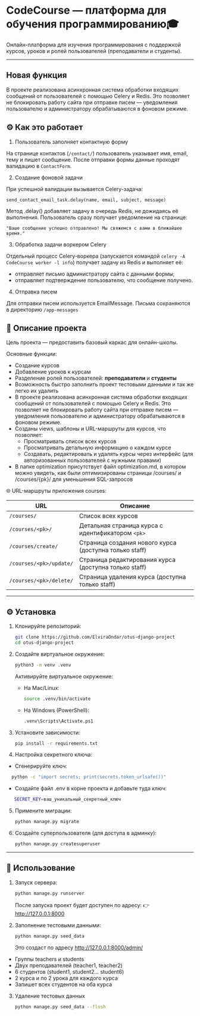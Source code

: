# CodeCourse — платформа для обучения программированию🎓  

Онлайн-платформа для изучения программирования с поддержкой курсов, уроков и 
ролей пользователей (преподаватели и студенты).

---

## Новая функция

В проекте реализована асинхронная система обработки входящих сообщений от пользователей с помощью Celery и Redis. 
Это позволяет не блокировать работу сайта при отправке писем — уведомления пользователю и администратору обрабатываются в фоновом режиме.

## ⚙️ Как это работает

1. Пользователь заполняет контактную форму

На странице контактов (`/contact/`) пользователь указывает имя, email, тему и пишет сообщение.
После отправки формы данные проходят валидацию в `ContactForm`.

2. Создание фоновой задачи

При успешной валидации вызывается Celery-задача:

`send_contact_email_task.delay(name, email, subject, message)`

Метод .delay() добавляет задачу в очередь Redis, не дожидаясь её выполнения.
Пользователь сразу получает уведомление на странице:

`"Ваше сообщение успешно отправлено! Мы свяжемся с вами в ближайшее время."`

3. Обработка задачи воркером Celery

Отдельный процесс Celery-воркера (запускается командой `celery -A CodeCourse worker -l info`) получает задачу из Redis и выполняет её:

- отправляет письмо администратору сайта с данными формы;
- отправляет подтверждение пользователю, что сообщение получено.

4. Отправка писем

Для отправки писем используется EmailMessage. Письма сохраняются в директорию `/app-messages`

## 📌 Описание проекта
Цель проекта — предоставить базовый каркас для онлайн-школы.  

Основные функции:  
- Создание курсов
- Добавление уроков к курсам
- Разделение ролей пользователей: **преподаватели** и **студенты**
- Возможность быстро заполнить проект тестовыми данными и так же легко их удалить
- В проекте реализована асинхронная система обработки входящих сообщений от пользователей с помощью Celery и Redis. Это позволяет не блокировать работу сайта при отправке писем — уведомления пользователю и администратору обрабатываются в фоновом режиме.
- Созданы views, шаблоны и URL-маршруты для курсов, что позволяет:
  - Просматривать список всех курсов 
  - Просматривать детальную информацию о каждом курсе 
  - Создавать, редактировать и удалять курсы через интерфейс (для авторизованных пользователей с нужными правами)
- В папке optimization присутствует файл optimization.md, в котором можно увидеть, как были оптимизированы страницы /courses/ и /courses/{pk}/ для уменьшения SQL-запросов

🌐 URL-маршруты приложения courses:

| URL                     | Описание                                                                                |
| ----------------------- | --------------------------------------------------------------------------------------- |
| `/courses/`             | Список всех курсов                                                                      |
| `/courses/<pk>/`        | Детальная страница курса с идентификатором `<pk>`                                       |
| `/courses/create/`      | Страница создания нового курса (доступна только staff) |
| `/courses/<pk>/update/` | Страница редактирования курса (доступна только staff) |
| `/courses/<pk>/delete/` | Страница удаления курса (доступна только staff)       |

---

## ⚙️ Установка  
1. Клонируйте репозиторий:  
   ```bash
   git clone https://github.com/ElviraOndar/otus-django-project
   cd otus-django-project
   ```
   
2. Создайте виртуальное окружение:
   ```bash
   python3 -m venv .venv
   ```
   Активируйте виртуальное окружение:

   - На Mac/Linux:
      ```bash
      source .venv/bin/activate
      ```
   - На Windows (PowerShell):
      ```bash
      .venv\Scripts\Activate.ps1
      ```

3. Установите зависимости:  
   ```bash
   pip install -r requirements.txt
   ```
4. Настройка секретного ключа:

- Сгенерируйте ключ:
 ```bash
   python -c "import secrets; print(secrets.token_urlsafe())"
   ```
- Создайте файл .env в корне проекта и добавьте туда ключ:
```bash
   SECRET_KEY=ваш_уникальный_секретный_ключ
   ```

5. Примените миграции:  
   ```bash
   python manage.py migrate
   ```
6. Создайте суперпользователя (для доступа в админку):  
   ```bash
   python manage.py createsuperuser
   ```
   
---

## 🚀 Использование

1. Запуск сервера:  
   ```bash
   python manage.py runserver
   ```
   После запуска проект будет доступен по адресу:
👉 http://127.0.0.1:8000

2. Заполнение тестовыми данными:  
   ```bash
   python manage.py seed_data
   ```
   Это создаст по адресу http://127.0.0.1:8000/admin/
- Группы teachers и students
- Двух преподавателей (teacher1, teacher2)
- 6 студентов (student1, student2... student6)
- 2 курса и по 2 урока для каждого курса
- Запишет всех студентов на оба курса

3. Удаление тестовых данных
   ```bash
   python manage.py seed_data --flush
   ```

